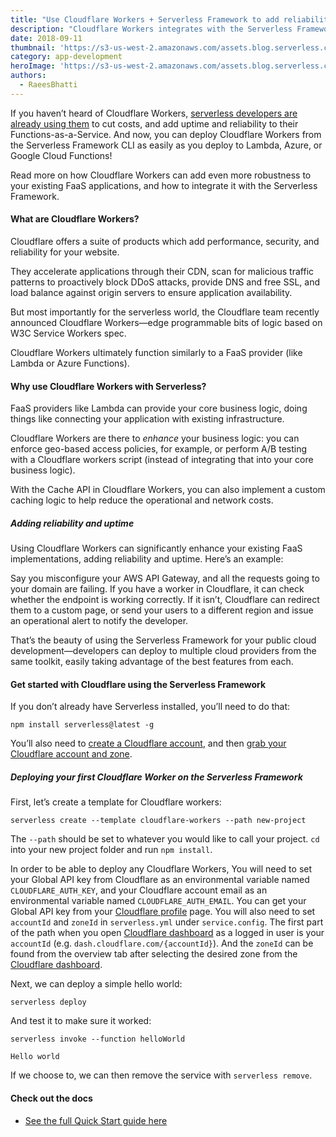 ```yaml
---
title: "Use Cloudflare Workers + Serverless Framework to add reliability and uptime to your FaaS"
description: "Cloudflare Workers integrates with the Serverless Framework. Use Cloudflare Workers to add reliability and uptime to your existing FaaS!"
date: 2018-09-11
thumbnail: 'https://s3-us-west-2.amazonaws.com/assets.blog.serverless.com/cloudflare-workers/serverless-cloudflare-workers-header.png'
category: app-development
heroImage: 'https://s3-us-west-2.amazonaws.com/assets.blog.serverless.com/cloudflare-workers/serverless-cloudflare-workers-header.png'
authors:
  - RaeesBhatti
---
```


If you haven’t heard of Cloudflare Workers, [serverless developers are already using them](https://www.troyhunt.com/serverless-to-the-max-doing-big-things-for-small-dollars-with-cloudflare-workers-and-azure-functions/) to cut costs, and add uptime and reliability to their Functions-as-a-Service. And now, you can deploy Cloudflare Workers from the Serverless Framework CLI as easily as you deploy to Lambda, Azure, or Google Cloud Functions!

Read more on how Cloudflare Workers can add even more robustness to your existing FaaS applications, and how to integrate it with the Serverless Framework.

#### What are Cloudflare Workers?

Cloudflare offers a suite of products which add performance, security, and reliability for your website. 

They accelerate applications through their CDN, scan for malicious traffic patterns to proactively block DDoS attacks, provide DNS and free SSL, and load balance against origin servers to ensure application availability.

But most importantly for the serverless world, the Cloudflare team recently announced Cloudflare Workers—edge programmable bits of logic based on W3C Service Workers spec. 

Cloudflare Workers ultimately function similarly to a FaaS provider (like Lambda or Azure Functions).

#### Why use Cloudflare Workers with Serverless?

FaaS providers like Lambda can provide your core business logic, doing things like connecting your application with existing infrastructure.

Cloudflare Workers are there to _enhance_ your business logic: you can enforce geo-based access policies, for example, or perform A/B testing with a Cloudflare workers script (instead of integrating that into your core business logic).

With the Cache API in Cloudflare Workers, you can also implement a custom caching logic to help reduce the operational and network costs.

##### Adding reliability and uptime

Using Cloudflare Workers can significantly enhance your existing FaaS implementations, adding reliability and uptime. Here’s an example:

Say you misconfigure your AWS API Gateway, and all the requests going to your domain are failing. If you have a worker in Cloudflare, it can check whether the endpoint is working correctly. If it isn’t, Cloudflare can redirect them to a custom page, or send your users to a different region and issue an operational alert to notify the developer.

That’s the beauty of using the Serverless Framework for your public cloud development—developers can deploy to multiple cloud providers from the same toolkit, easily taking advantage of the best features from each. 

#### Get started with Cloudflare using the Serverless Framework

If you don’t already have Serverless installed, you’ll need to do that:

`npm install serverless@latest -g`

You’ll also need to [create a Cloudflare account](https://dash.cloudflare.com/sign-up), and then [grab your Cloudflare account and zone](https://developers.cloudflare.com/workers/api/). 

##### Deploying your first Cloudflare Worker on the Serverless Framework

First, let’s create a template for Cloudflare workers:

 `serverless create --template cloudflare-workers --path new-project`

The `--path` should be set to whatever you would like to call your project. `cd` into your new project folder and
run `npm install`.

In order to be able to deploy any Cloudflare Workers, You will need to set your Global API key from Cloudflare as an environmental variable named `CLOUDFLARE_AUTH_KEY`, and your Cloudflare account email as an environmental variable named `CLOUDFLARE_AUTH_EMAIL`. You can get your Global API key from your [Cloudflare profile](https://dash.cloudflare.com/profile) page. You will also need to set `accountId` and `zoneId` in `serverless.yml` under `service.config`. The first part of the path when you open [Cloudflare dashboard](https://dash.cloudflare.com/) as a logged in user is your `accountId` (e.g. `dash.cloudflare.com/{accountId}`). And the `zoneId` can be found from the overview tab after selecting the desired zone from the [Cloudflare dashboard](https://dash.cloudflare.com/).

Next, we can deploy a simple hello world:

`serverless deploy`

And test it to make sure it worked:

```
serverless invoke --function helloWorld

Hello world
```

If we choose to, we can then remove the service with `serverless remove`.

#### Check out the docs

- [See the full Quick Start guide here](https://github.com/serverless/serverless/blob/d119d406057c89d215c85848a24ded9ee739b246/docs/providers/cloudflare-workers/guide/quick-start.md)
